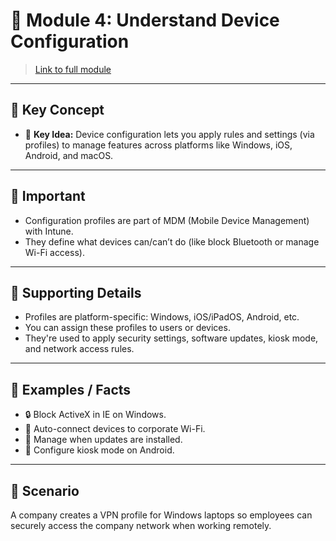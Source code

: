 # 📘 Module 4: Understand Device Configuration

> [Link to full module](https://learn.microsoft.com/en-us/training/modules/manage-devices-with-microsoft-endpoint-manager/4-configure-devices)

---

## 🔹 Key Concept

- 🔑 **Key Idea:** Device configuration lets you apply rules and settings (via profiles) to manage features across platforms like Windows, iOS, Android, and macOS.

---

## 🔹 Important

- Configuration profiles are part of MDM (Mobile Device Management) with Intune.
- They define what devices can/can’t do (like block Bluetooth or manage Wi-Fi access).

---

## 🔹 Supporting Details

- Profiles are platform-specific: Windows, iOS/iPadOS, Android, etc.
- You can assign these profiles to users or devices.
- They're used to apply security settings, software updates, kiosk mode, and network access rules.

---

## 🔹 Examples / Facts

- 🔒 Block ActiveX in IE on Windows.
- 📶 Auto-connect devices to corporate Wi-Fi.
- 🔄 Manage when updates are installed.
- 📱 Configure kiosk mode on Android.

---

## 💬 Scenario

A company creates a VPN profile for Windows laptops so employees can securely access the company network when working remotely.

